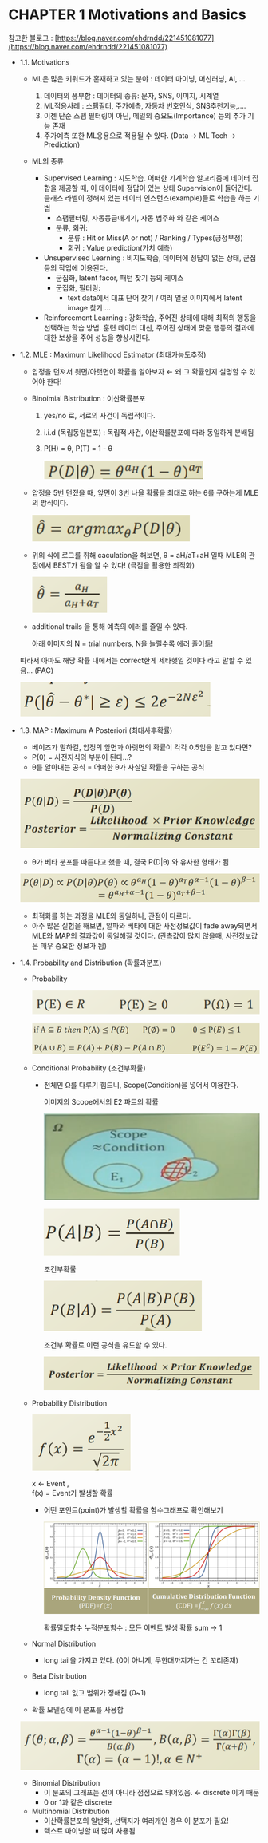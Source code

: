 # CHAPTER 1 Motivations and Basics

참고한 블로그 : [https://blog.naver.com/ehdrndd/221451081077](https://blog.naver.com/ehdrndd/221451081077)

- 1.1. Motivations
    - ML은 많은 키워드가 혼재하고 있는 분야 : 데이터 마이닝, 머신러닝, AI, ...
        1. 데이터의 풍부함 : 데이터의 종류:  문자, SNS, 이미지, 시계열
        2. ML적용사례 : 스팸필터, 주가예측, 자동차 번호인식, SNS추천기능,....
        3. 이젠 단순 스팸 필터링이 아닌, 메일의 중요도(Importance) 등의 추가 기능 존재
        4. 주가예측 또한 ML응용으로 적용될 수 있다.  (Data → ML Tech → Prediction)

    - ML의 종류
        - Supervised Learning : 지도학습.
        어떠한 기계학습 알고리즘에 데이터 집합을 제공할 때, 이 데이터에 정답이 있는 상태
        Supervision이 들어간다.
        클래스 라벨이 정해져 있는 데이터 인스턴스(example)들로 학습을 하는 기법
            - 스팸필터링, 자동등급매기기, 자동 범주화 와 같은 케이스
            - 분류, 회귀:
                - 분류 : Hit or Miss(A or not) / Ranking / Types(긍정부정)
                - 회귀 : Value prediction(가치 예측)
        - Unsupervised Learning : 비지도학습, 데이터에 정답이 없는 상태,  군집 등의 작업에 이용된다.
            - 군집화, latent facor, 패턴 찾기 등의 케이스
            - 군집화, 필터링:
                - text data에서 대표 단어 찾기 / 여러 얼굴 이미지에서 latent image 찾기 ...
        - Reinforcement Learning : 강화학습, 주어진 상태에 대해 최적의 행동을 선택하는 학습 방법. 훈련 데이터 대신, 주어진 상태에 맞춘 행동의 결과에 대한 보상을 주어 성능을 향상시킨다.

- 1.2. MLE : Maximum Likelihood Estimator (최대가능도추정)
    - 압정을 던져서 윗면/아랫면이 확률을 알아보자 ← 왜 그 확률인지 설명할 수 있어야 한다!
    - Binoimial Bistribution : 이산확률분포
        1. yes/no 로, 서로의 사건이 독립적이다. 
        2. i.i.d (독립동일분포)  : 독립적 사건, 이산확률분포에 따라 동일하게 분배됨
        3. P(H) = θ,  P(T) = 1 - θ

            ![2%20CHAPTER%201%20Motivations%20and%20Basics/Untitled.png](2%20CHAPTER%201%20Motivations%20and%20Basics/Untitled.png)

    - 압정을 5번 던졌을 때, 앞면이 3번 나올 확률을 최대로 하는 θ를 구하는게 MLE의 방식이다.

        ![2%20CHAPTER%201%20Motivations%20and%20Basics/Untitled%201.png](2%20CHAPTER%201%20Motivations%20and%20Basics/Untitled%201.png)

    - 위의 식에 로그를 취해 caculation을 해보면, θ = aH/aT+aH 일때 MLE의 관점에서 BEST가 됨을 알 수 있다! (극점을 활용한 최적화)

        ![2%20CHAPTER%201%20Motivations%20and%20Basics/Untitled%202.png](2%20CHAPTER%201%20Motivations%20and%20Basics/Untitled%202.png)

    - additional trails 을 통해 예측의 에러를 줄일 수 있다.

         아래 이미지의 N = trial numbers, N을 늘릴수록 에러 줄어듦!

    따라서 아마도 해당 확률 내에서는 correct한게 세타햇일 것이다 라고 말할 수 있음... (PAC)

    ![2%20CHAPTER%201%20Motivations%20and%20Basics/Untitled%203.png](2%20CHAPTER%201%20Motivations%20and%20Basics/Untitled%203.png)

- 1.3. MAP : Maximum A Posteriori (최대사후확률)
    - 베이즈가 말하길, 압정의 앞면과 아랫면의 확률이 각각 0.5임을 알고 있다면?
    - P(θ) = 사전지식의 부분이 된다...?
    - θ를 알아내는 공식 = 어떠한 θ가 사실일 확률을 구하는 공식

    ![2%20CHAPTER%201%20Motivations%20and%20Basics/Untitled%204.png](2%20CHAPTER%201%20Motivations%20and%20Basics/Untitled%204.png)

    - θ가 베타 분포를 따른다고 했을 때, 결국 P(D|θ) 와 유사한 형태가 됨

    ![2%20CHAPTER%201%20Motivations%20and%20Basics/Untitled%205.png](2%20CHAPTER%201%20Motivations%20and%20Basics/Untitled%205.png)

    - 최적화를 하는 과정을 MLE와 동일하나, 관점이 다르다.
    - 아주 많은 실험을 해보면, 알파와 베타에 대한 사전정보값이 fade away되면서  MLE와 MAP의 결과값이 동일해질 것이다. (관측값이 많지 않을때, 사전정보값은 매우 중요한 정보가 됨)
- 1.4. Probability and Distribution (확률과분포)
    - Probability

        ![2%20CHAPTER%201%20Motivations%20and%20Basics/Untitled%206.png](2%20CHAPTER%201%20Motivations%20and%20Basics/Untitled%206.png)

        ![2%20CHAPTER%201%20Motivations%20and%20Basics/Untitled%207.png](2%20CHAPTER%201%20Motivations%20and%20Basics/Untitled%207.png)

    - Conditional Probability (조건부확률)
        - 전체인 Ω를 다루기 힘드니, Scope(Condition)을 넣어서 이용한다.

            이미지의 Scope에서의 E2 파트의 확률

            ![2%20CHAPTER%201%20Motivations%20and%20Basics/Untitled%208.png](2%20CHAPTER%201%20Motivations%20and%20Basics/Untitled%208.png)

            ![2%20CHAPTER%201%20Motivations%20and%20Basics/Untitled%209.png](2%20CHAPTER%201%20Motivations%20and%20Basics/Untitled%209.png)

            조건부확률

            ![2%20CHAPTER%201%20Motivations%20and%20Basics/Untitled%2010.png](2%20CHAPTER%201%20Motivations%20and%20Basics/Untitled%2010.png)

            조건부 확률로 이런 공식을 유도할 수 있다.

            ![2%20CHAPTER%201%20Motivations%20and%20Basics/Untitled%2011.png](2%20CHAPTER%201%20Motivations%20and%20Basics/Untitled%2011.png)

    - Probability Distribution

        ![2%20CHAPTER%201%20Motivations%20and%20Basics/Untitled%2012.png](2%20CHAPTER%201%20Motivations%20and%20Basics/Untitled%2012.png)

        x ← Event  ,  
        f(x) = Event가 발생할 확률

        - 어떤 포인트(point)가 발생할 확률을 함수그래프로  확인해보기

            ![2%20CHAPTER%201%20Motivations%20and%20Basics/Untitled%2013.png](2%20CHAPTER%201%20Motivations%20and%20Basics/Untitled%2013.png)

            확률밀도함수                                                        누적분포함수 :  모든 이벤트 발생 확률 sum → 1

    - Normal Distribution
        
        - long tail을 가지고 있다. (0이 아니게, 무한대까지가는 긴 꼬리존재)
    - Beta Distribution
        - long tail 없고 범위가 정해짐 (0~1)
    - 확률 모델링에 이 분포를 사용함
    
    ![2%20CHAPTER%201%20Motivations%20and%20Basics/Untitled%2014.png](2%20CHAPTER%201%20Motivations%20and%20Basics/Untitled%2014.png)
    
    - Binomial Distribution
        - 이 분포의 그래프는 선이 아니라 점점으로 되어있음. ← discrete 이기 때문
        - 0 or 1과 같은 discrete
    - Multinomial Distribution
        - 이산확률분포의 일반화, 선택지가 여러개인 경우 이 분포가 필요!
        - 텍스트 마이닝할 때 많이 사용됨